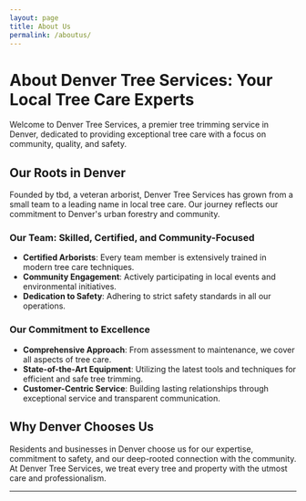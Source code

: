 ```yaml
---
layout: page
title: About Us
permalink: /aboutus/
---
```



# **About Denver Tree Services: Your Local Tree Care Experts**

Welcome to Denver Tree Services, a premier tree trimming service in Denver, dedicated to providing exceptional tree care with a focus on community, quality, and safety.

## **Our Roots in Denver**

Founded by tbd, a veteran arborist, Denver Tree Services has grown from a small team to a leading name in local tree care. Our journey reflects our commitment to Denver's urban forestry and community.

### **Our Team: Skilled, Certified, and Community-Focused**

- **Certified Arborists**: Every team member is extensively trained in modern tree care techniques.
- **Community Engagement**: Actively participating in local events and environmental initiatives.
- **Dedication to Safety**: Adhering to strict safety standards in all our operations.

### **Our Commitment to Excellence**

- **Comprehensive Approach**: From assessment to maintenance, we cover all aspects of tree care.
- **State-of-the-Art Equipment**: Utilizing the latest tools and techniques for efficient and safe tree trimming.
- **Customer-Centric Service**: Building lasting relationships through exceptional service and transparent communication.

## **Why Denver Chooses Us**

Residents and businesses in Denver choose us for our expertise, commitment to safety, and our deep-rooted connection with the community. At Denver Tree Services, we treat every tree and property with the utmost care and professionalism.

---

